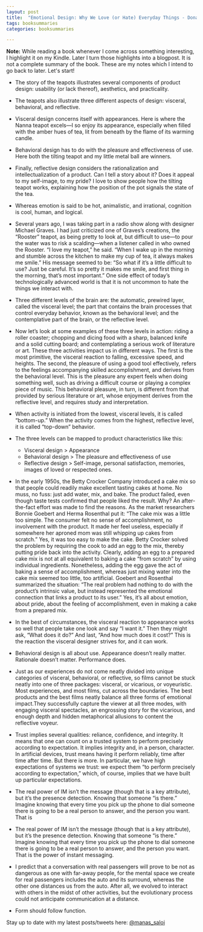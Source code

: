 ```yaml
---
layout: post
title:  "Emotional Design: Why We Love (or Hate) Everyday Things - Donald A. Norman"
tags: booksummaries
categories: booksummaries

---
```

**Note:** While reading a book whenever I come across something interesting, I highlight it on my Kindle. Later I turn those highlights into a blogpost. It is not a complete summary of the book. These are my notes which I intend to go back to later. Let's start!


- The story of the teapots illustrates several components of product design: usability (or lack thereof), aesthetics, and practicality.

- The teapots also illustrate three different aspects of design: visceral, behavioral, and reflective.

- Visceral design concerns itself with appearances. Here is where the Nanna teapot excels—I so enjoy its appearance, especially when filled with the amber hues of tea, lit from beneath by the flame of its warming candle.

- Behavioral design has to do with the pleasure and effectiveness of use. Here both the tilting teapot and my little metal ball are winners.

- Finally, reflective design considers the rationalization and intellectualization of a product. Can I tell a story about it? Does it appeal to my self-image, to my pride? I love to show people how the tilting teapot works, explaining how the position of the pot signals the state of the tea.

- Whereas emotion is said to be hot, animalistic, and irrational, cognition is cool, human, and logical.

- Several years ago, I was taking part in a radio show along with designer Michael Graves. I had just criticized one of Graves’s creations, the “Rooster” teapot, as being pretty to look at, but difficult to use—to pour the water was to risk a scalding—when a listener called in who owned the Rooster. “I love my teapot,” he said. “When I wake up in the morning and stumble across the kitchen to make my cup of tea, it always makes me smile.” His message seemed to be: “So what if it’s a little difficult to use? Just be careful. It’s so pretty it makes me smile, and first thing in the morning, that’s most important.” One side effect of today’s technologically advanced world is that it is not uncommon to hate the things we interact with.

- Three different levels of the brain are: the automatic, prewired layer, called the visceral level; the part that contains the brain processes that control everyday behavior, known as the behavioral level; and the contemplative part of the brain, or the reflective level.

- Now let’s look at some examples of these three levels in action: riding a roller coaster; chopping and dicing food with a sharp, balanced knife and a solid cutting board; and contemplating a serious work of literature or art. These three activities impact us in different ways. The first is the most primitive, the visceral reaction to falling, excessive speed, and heights. The second, the pleasure of using a good tool effectively, refers to the feelings accompanying skilled accomplishment, and derives from the behavioral level. This is the pleasure any expert feels when doing something well, such as driving a difficult course or playing a complex piece of music. This behavioral pleasure, in turn, is different from that provided by serious literature or art, whose enjoyment derives from the reflective level, and requires study and interpretation.

- When activity is initiated from the lowest, visceral levels, it is called “bottom-up.” When the activity comes from the highest, reflective level, it is called “top-down” behavior.

- The three levels can be mapped to product characteristics like this:
  - Visceral design > Appearance
  - Behavioral design > The pleasure and effectiveness of use
  - Reflective design > Self-image, personal satisfaction, memories, images of loved or respected ones.

- In the early 1950s, the Betty Crocker Company introduced a cake mix so that people could readily make excellent tasting cakes at home. No muss, no fuss: just add water, mix, and bake. The product failed, even though taste tests confirmed that people liked the result. Why? An after-the-fact effort was made to find the reasons. As the market researchers Bonnie Goebert and Herma Rosenthal put it: “The cake mix was a little too simple. The consumer felt no sense of accomplishment, no involvement with the product. It made her feel useless, especially if somewhere her aproned mom was still whipping up cakes from scratch.” Yes, it was too easy to make the cake. Betty Crocker solved the problem by requiring the cook to add an egg to the mix, thereby putting pride back into the activity. Clearly, adding an egg to a prepared cake mix is not at all equivalent to baking a cake “from scratch” by using individual ingredients. Nonetheless, adding the egg gave the act of baking a sense of accomplishment, whereas just mixing water into the cake mix seemed too little, too artificial. Goebert and Rosenthal summarized the situation: “The real problem had nothing to do with the product’s intrinsic value, but instead represented the emotional connection that links a product to its user.” Yes, it’s all about emotion, about pride, about the feeling of accomplishment, even in making a cake from a prepared mix.

- In the best of circumstances, the visceral reaction to appearance works so well that people take one look and say “I want it.” Then they might ask, “What does it do?” And last, “And how much does it cost?” This is the reaction the visceral designer strives for, and it can work.

- Behavioral design is all about use. Appearance doesn’t really matter. Rationale doesn’t matter. Performance does.

- Just as our experiences do not come neatly divided into unique categories of visceral, behavioral, or reflective, so films cannot be stuck neatly into one of three packages: visceral, or vicarious, or voyeuristic. Most experiences, and most films, cut across the boundaries. The best products and the best films neatly balance all three forms of emotional impact.They successfully capture the viewer at all three modes, with engaging visceral spectacles, an engrossing story for the vicarious, and enough depth and hidden metaphorical allusions to content the reflective voyeur.

- Trust implies several qualities: reliance, confidence, and integrity. It means that one can count on a trusted system to perform precisely according to expectation. It implies integrity and, in a person, character. In artificial devices, trust means having it perform reliably, time after time after time. But there is more. In particular, we have high expectations of systems we trust: we expect them “to perform precisely according to expectation,” which, of course, implies that we have built up particular expectations.

- The real power of IM isn’t the message (though that is a key attribute), but it’s the presence detection. Knowing that someone “is there.” Imagine knowing that every time you pick up the phone to dial someone there is going to be a real person to answer, and the person you want. That is

- The real power of IM isn’t the message (though that is a key attribute), but it’s the presence detection. Knowing that someone “is there.” Imagine knowing that every time you pick up the phone to dial someone there is going to be a real person to answer, and the person you want. That is the power of instant messaging.

- I predict that a conversation with real passengers will prove to be not as dangerous as one with far-away people, for the mental space we create for real passengers includes the auto and its surround, whereas the other one distances us from the auto. After all, we evolved to interact with others in the midst of other activities, but the evolutionary process could not anticipate communication at a distance.

- Form should follow function.


Stay up to date with my latest posts/tweets here: [@manas_saloi](http://twitter.com/manas_saloi)
